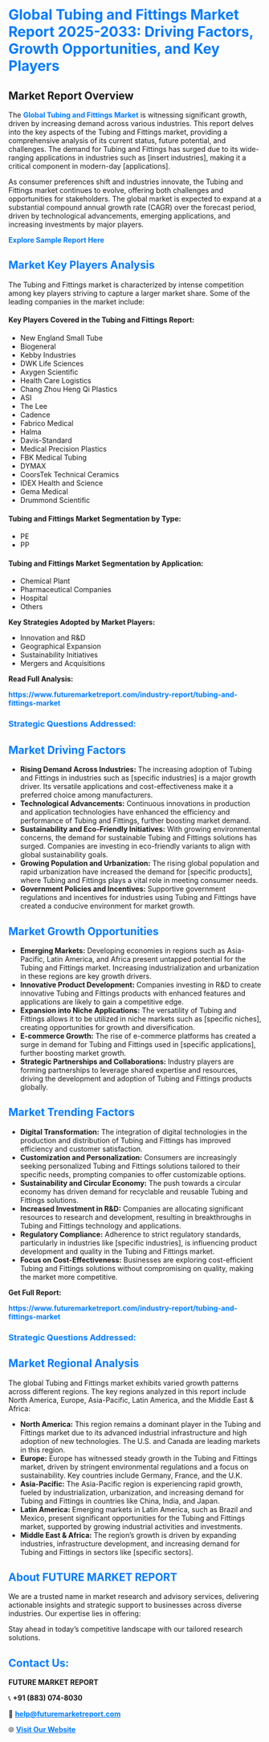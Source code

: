 <h1 style="color: #007BFF;">Global Tubing and Fittings Market Report 2025-2033: Driving Factors, Growth Opportunities, and Key Players</h1>

<section id="overview">
<h2>Market Report Overview</h2>
<p>The <a href="https://www.futuremarketreport.com/industry-report/tubing-and-fittings-market" style="color: #007BFF; text-decoration: none;"><strong>Global Tubing and Fittings Market</strong></a> is witnessing significant growth, driven by increasing demand across various industries. This report delves into the key aspects of the Tubing and Fittings market, providing a comprehensive analysis of its current status, future potential, and challenges. The demand for Tubing and Fittings has surged due to its wide-ranging applications in industries such as [insert industries], making it a critical component in modern-day [applications].</p>
<p>As consumer preferences shift and industries innovate, the Tubing and Fittings market continues to evolve, offering both challenges and opportunities for stakeholders. The global market is expected to expand at a substantial compound annual growth rate (CAGR) over the forecast period, driven by technological advancements, emerging applications, and increasing investments by major players.</p>
</section>

<section id="overview">
<p><a href="https://www.futuremarketreport.com/request-sample/reportId=82864" style="color: #007BFF; text-decoration: none;"><strong>Explore Sample Report Here</strong></a></p>
</section>

<section id="key-players">
<h2 style="color: #007BFF;">Market Key Players Analysis</h2>
<p>The Tubing and Fittings market is characterized by intense competition among key players striving to capture a larger market share. Some of the leading companies in the market include:</p>
<h4>Key Players Covered in the Tubing and Fittings Report:</h4>
<ul><li>New England Small Tube</li><li>Biogeneral</li><li>Kebby Industries</li><li>DWK Life Sciences</li><li>Axygen Scientific</li><li>Health Care Logistics</li><li>Chang Zhou Heng Qi Plastics</li><li>ASI</li><li>The Lee</li><li>Cadence</li><li>Fabrico Medical</li><li>Halma</li><li>Davis-Standard</li><li>Medical Precision Plastics</li><li>FBK Medical Tubing</li><li>DYMAX</li><li>CoorsTek Technical Ceramics</li><li>IDEX Health and Science</li><li>Gema Medical</li><li>Drummond Scientific</li></ul>
<h4>Tubing and Fittings Market Segmentation by Type:</h4>
<ul><li>PE</li><li>PP</li></ul>

<h4>Tubing and Fittings Market Segmentation by Application:</h4>
<ul><li>Chemical Plant</li><li>Pharmaceutical Companies</li><li>Hospital</li><li>Others</li></ul>
<p><strong>Key Strategies Adopted by Market Players:</strong></p>
<ul>
<li>Innovation and R&D</li>
<li>Geographical Expansion</li>
<li>Sustainability Initiatives</li>
<li>Mergers and Acquisitions</li>
</ul>
</section>

<section>
<p><strong>Read Full Analysis: </strong></p><a href="https://www.futuremarketreport.com/industry-report/tubing-and-fittings-market" style="color: #007BFF; text-decoration: none;"><strong>https://www.futuremarketreport.com/industry-report/tubing-and-fittings-market</strong></a>
<h3 style="color: #007BFF;">Strategic Questions Addressed:</h3>
</section>

<section id="driving-factors">
<h2 style="color: #007BFF;">Market Driving Factors</h2>
<ul>
<li><strong>Rising Demand Across Industries:</strong> The increasing adoption of Tubing and Fittings in industries such as [specific industries] is a major growth driver. Its versatile applications and cost-effectiveness make it a preferred choice among manufacturers.</li>
<li><strong>Technological Advancements:</strong> Continuous innovations in production and application technologies have enhanced the efficiency and performance of Tubing and Fittings, further boosting market demand.</li>
<li><strong>Sustainability and Eco-Friendly Initiatives:</strong> With growing environmental concerns, the demand for sustainable Tubing and Fittings solutions has surged. Companies are investing in eco-friendly variants to align with global sustainability goals.</li>
<li><strong>Growing Population and Urbanization:</strong> The rising global population and rapid urbanization have increased the demand for [specific products], where Tubing and Fittings plays a vital role in meeting consumer needs.</li>
<li><strong>Government Policies and Incentives:</strong> Supportive government regulations and incentives for industries using Tubing and Fittings have created a conducive environment for market growth.</li>
</ul>
</section>

<section id="growth-opportunities">
<h2 style="color: #007BFF;">Market Growth Opportunities</h2>
<ul>
<li><strong>Emerging Markets:</strong> Developing economies in regions such as Asia-Pacific, Latin America, and Africa present untapped potential for the Tubing and Fittings market. Increasing industrialization and urbanization in these regions are key growth drivers.</li>
<li><strong>Innovative Product Development:</strong> Companies investing in R&D to create innovative Tubing and Fittings products with enhanced features and applications are likely to gain a competitive edge.</li>
<li><strong>Expansion into Niche Applications:</strong> The versatility of Tubing and Fittings allows it to be utilized in niche markets such as [specific niches], creating opportunities for growth and diversification.</li>
<li><strong>E-commerce Growth:</strong> The rise of e-commerce platforms has created a surge in demand for Tubing and Fittings used in [specific applications], further boosting market growth.</li>
<li><strong>Strategic Partnerships and Collaborations:</strong> Industry players are forming partnerships to leverage shared expertise and resources, driving the development and adoption of Tubing and Fittings products globally.</li>
</ul>
</section>

<section id="trending-factors">
<h2 style="color: #007BFF;">Market Trending Factors</h2>
<ul>
<li><strong>Digital Transformation:</strong> The integration of digital technologies in the production and distribution of Tubing and Fittings has improved efficiency and customer satisfaction.</li>
<li><strong>Customization and Personalization:</strong> Consumers are increasingly seeking personalized Tubing and Fittings solutions tailored to their specific needs, prompting companies to offer customizable options.</li>
<li><strong>Sustainability and Circular Economy:</strong> The push towards a circular economy has driven demand for recyclable and reusable Tubing and Fittings solutions.</li>
<li><strong>Increased Investment in R&D:</strong> Companies are allocating significant resources to research and development, resulting in breakthroughs in Tubing and Fittings technology and applications.</li>
<li><strong>Regulatory Compliance:</strong> Adherence to strict regulatory standards, particularly in industries like [specific industries], is influencing product development and quality in the Tubing and Fittings market.</li>
<li><strong>Focus on Cost-Effectiveness:</strong> Businesses are exploring cost-efficient Tubing and Fittings solutions without compromising on quality, making the market more competitive.</li>
</ul>
</section>

<section>
<p><strong>Get Full Report: </strong></p><a href="https://www.futuremarketreport.com/industry-report/tubing-and-fittings-market" style="color: #007BFF; text-decoration: none;"><strong>https://www.futuremarketreport.com/industry-report/tubing-and-fittings-market</strong></a>
<h3 style="color: #007BFF;">Strategic Questions Addressed:</h3>
</section>


<section id="regional-analysis">
<h2 style="color: #007BFF;">Market Regional Analysis</h2>
<p>The global Tubing and Fittings market exhibits varied growth patterns across different regions. The key regions analyzed in this report include North America, Europe, Asia-Pacific, Latin America, and the Middle East & Africa:</p>
<ul>
<li><strong>North America:</strong> This region remains a dominant player in the Tubing and Fittings market due to its advanced industrial infrastructure and high adoption of new technologies. The U.S. and Canada are leading markets in this region.</li>
<li><strong>Europe:</strong> Europe has witnessed steady growth in the Tubing and Fittings market, driven by stringent environmental regulations and a focus on sustainability. Key countries include Germany, France, and the U.K.</li>
<li><strong>Asia-Pacific:</strong> The Asia-Pacific region is experiencing rapid growth, fueled by industrialization, urbanization, and increasing demand for Tubing and Fittings in countries like China, India, and Japan.</li>
<li><strong>Latin America:</strong> Emerging markets in Latin America, such as Brazil and Mexico, present significant opportunities for the Tubing and Fittings market, supported by growing industrial activities and investments.</li>
<li><strong>Middle East & Africa:</strong> The region’s growth is driven by expanding industries, infrastructure development, and increasing demand for Tubing and Fittings in sectors like [specific sectors].</li>
</ul>
</section>

<footer>
<h2 style="color: #007BFF;">About FUTURE MARKET REPORT</h2>
<p>We are a trusted name in market research and advisory services, delivering actionable insights and strategic support to businesses across diverse industries. Our expertise lies in offering:</p>

<p>Stay ahead in today’s competitive landscape with our tailored research solutions.</p>

<h2 style="color: #007BFF;">Contact Us:</h2>
<p><strong>FUTURE MARKET REPORT</strong></p>
<p>📞 <strong>+91 (883) 074-8030</strong></p>
<p>📧 <strong><a href="mailto:help@futuremarketreport.com" style="color: #007BFF;">help@futuremarketreport.com</a></strong></p>
<p>🌐 <strong><a href="https://www.futuremarketreport.com/" style="color: #007BFF;">Visit Our Website</a></strong></p>
</footer>